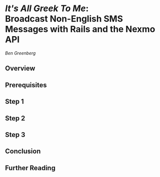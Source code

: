 # __*It's All Greek To Me*__: <br /> __Broadcast Non-English SMS Messages with Rails and the Nexmo API__ <br />
*Ben Greenberg*

## Overview

## Prerequisites

## Step 1

## Step 2

## Step 3

## Conclusion

## Further Reading






